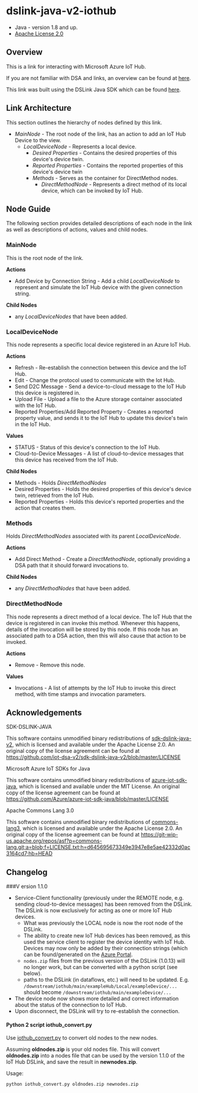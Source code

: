 # dslink-java-v2-iothub

* Java - version 1.8 and up.
* [Apache License 2.0](http://www.apache.org/licenses/LICENSE-2.0)


## Overview

This is a link for interacting with Microsoft Azure IoT Hub.

If you are not familiar with DSA and links, an overview can be found at
[here](http://iot-dsa.org/get-started/how-dsa-works).

This link was built using the DSLink Java SDK which can be found
[here](https://github.com/iot-dsa-v2/sdk-dslink-java-v2).


## Link Architecture

This section outlines the hierarchy of nodes defined by this link.

- _MainNode_ - The root node of the link, has an action to add an IoT Hub Device to the view.
  - _LocalDeviceNode_ - Represents a local device.
    - _Desired Properties_ - Contains the desired properties of this device's device twin.
    - _Reported Properties_ - Contains the reported properties of this device's device twin
    - _Methods_ - Serves as the container for DirectMethod nodes.
      - _DirectMethodNode_ - Represents a direct method of its local device, which can be invoked by IoT Hub.

## Node Guide

The following section provides detailed descriptions of each node in the link as well as
descriptions of actions, values and child nodes.


### MainNode

This is the root node of the link.

**Actions**
- Add Device by Connection String - Add a child _LocalDeviceNode_ to represent and simulate the IoT Hub device with the given connection string.

**Child Nodes**
 - any _LocalDeviceNodes_ that have been added.

### LocalDeviceNode

This node represents a specific local device registered in an Azure IoT Hub.

**Actions**
- Refresh - Re-establish the connection between this device and the IoT Hub.
- Edit - Change the protocol used to communicate with the Iot Hub.
- Send D2C Message - Send a device-to-cloud message to the IoT Hub this device is registered in.
- Upload File - Upload a file to the Azure storage container associated with the IoT Hub.
- Reported Properties/Add Reported Property - Creates a reported property value, and sends it to the IoT Hub to update this device's twin in the IoT Hub.

**Values**
- STATUS - Status of this device's connection to the IoT Hub.
- Cloud-to-Device Messages - A list of cloud-to-device messages that this device has received from the IoT Hub.

**Child Nodes**
 - Methods - Holds _DirectMethodNodes_
 - Desired Properties - Holds the desired properties of this device's device twin, retrieved from the IoT Hub.
 - Reported Properties - Holds this device's reported properties and the action that creates them.

### Methods

Holds _DirectMethodNodes_ associated with its parent _LocalDeviceNode_.

**Actions**
- Add Direct Method - Create a _DirectMethodNode_, optionally providing a DSA path that it should forward invocations to.

**Child Nodes**
 - any _DirectMethodNodes_ that have been added.

### DirectMethodNode

This node represents a direct method of a local device. The IoT Hub that the device is registered in can invoke this method. Whenever this happens, details of the invocation will be stored by this node. If this node has an associated path to a DSA action, then this will also cause that action to be invoked.

**Actions**
- Remove - Remove this node.

**Values**
- Invocations - A list of attempts by the IoT Hub to invoke this direct method, with time stamps and invocation parameters.


## Acknowledgements

SDK-DSLINK-JAVA

This software contains unmodified binary redistributions of 
[sdk-dslink-java-v2](https://github.com/iot-dsa-v2/sdk-dslink-java-v2), which is licensed 
and available under the Apache License 2.0. An original copy of the license agreement can be found 
at https://github.com/iot-dsa-v2/sdk-dslink-java-v2/blob/master/LICENSE


Microsoft Azure IoT SDKs for Java

This software contains unmodified binary redistributions of 
[azure-iot-sdk-java](https://github.com/Azure/azure-iot-sdk-java), 
which is licensed and available under the MIT License. An original copy of the license agreement 
can be found at https://github.com/Azure/azure-iot-sdk-java/blob/master/LICENSE


Apache Commons Lang 3.0

This software contains unmodified binary redistributions of 
[commons-lang3](https://commons.apache.org/proper/commons-lang/), 
which is licensed and available under the Apache License 2.0. An original copy of the license agreement 
can be found at https://git-wip-us.apache.org/repos/asf?p=commons-lang.git;a=blob;f=LICENSE.txt;h=d645695673349e3947e8e5ae42332d0ac3164cd7;hb=HEAD

## Changelog

###V ersion 1.1.0

- Service-Client functionality (previously under the REMOTE node, e.g. sending cloud-to-device messages) has been removed from the DSLink. The DSLink is now exclusively for acting as one or more IoT Hub devices.
  - What was previously the LOCAL node is now the root node of the DSLink. 
  - The ability to create new IoT Hub devices has been removed, as this used the service client to register the device identity with IoT Hub. Devices may now only be added by their connection strings (which can be found/generated on the [Azure Portal](https://portal.azure.com]).
  - `nodes.zip` files from the previous version of the DSLink (1.0.13) will no longer work, but can be converted with a python script (see below).
  - paths to the DSLink (in dataflows, etc.) will need to be updated. E.g. `/downstream/iothub/main/exampleHub/Local/exampleDevice/...` should become `/downstream/iothub/main/exampleDevice/...`
- The device node now shows more detailed and correct information about the status of the connection to IoT Hub.
- Upon disconnect, the DSLink will try to re-establish the connection.

#### Python 2 script iothub_convert.py

Use [iothub_convert.py](https://github.com/iot-dsa-v2/dslink-java-v2-iothub/blob/develop/iothub_convert.py) to convert old nodes to the new nodes.

Assuming **oldnodes.zip** is your old nodes file. This will convert **oldnodes.zip** into a nodes file that can be used by the version 1.1.0 of the IoT Hub DSLink, and save the result in **newnodes.zip**.

Usage:

```bash
python iothub_convert.py oldnodes.zip newnodes.zip
```
